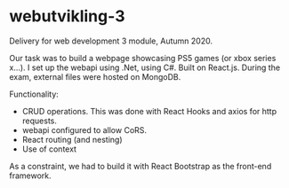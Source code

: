 # webutvikling-3

Delivery for web development 3 module, Autumn 2020.

Our task was to build a webpage showcasing PS5 games (or xbox series x...). 
I set up the webapi using .Net, using C#. 
Built on React.js.
During the exam, external files were hosted on MongoDB.

Functionality:
* CRUD operations. This was done with React Hooks and axios for http requests.
* webapi configured to allow CoRS.
* React routing (and nesting)
* Use of context

 
As a constraint, we had to build it with React Bootstrap as the front-end framework.
